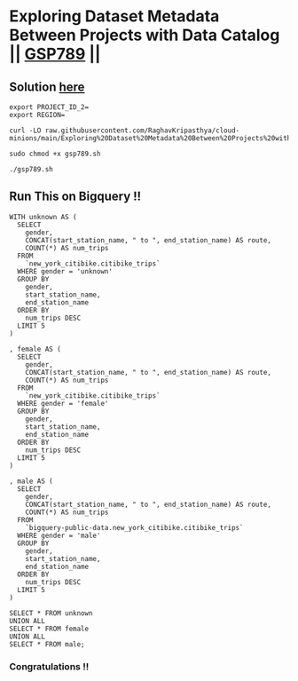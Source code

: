 # Exploring Dataset Metadata Between Projects with Data Catalog || [GSP789](https://www.cloudskillsboost.google/focuses/11034?parent=catalog) ||

## Solution [here]()

```
export PROJECT_ID_2=
export REGION=
```
```
curl -LO raw.githubusercontent.com/RaghavKripasthya/cloud-minions/main/Exploring%20Dataset%20Metadata%20Between%20Projects%20with%20Data%20Catalog/gsp789.sh

sudo chmod +x gsp789.sh

./gsp789.sh
```
## Run This on Bigquery !!
```
WITH unknown AS (
  SELECT
    gender,
    CONCAT(start_station_name, " to ", end_station_name) AS route,
    COUNT(*) AS num_trips
  FROM
    `new_york_citibike.citibike_trips`
  WHERE gender = 'unknown'
  GROUP BY
    gender,
    start_station_name,
    end_station_name
  ORDER BY
    num_trips DESC
  LIMIT 5
)

, female AS (
  SELECT
    gender,
    CONCAT(start_station_name, " to ", end_station_name) AS route,
    COUNT(*) AS num_trips
  FROM
    `new_york_citibike.citibike_trips`
  WHERE gender = 'female'
  GROUP BY
    gender,
    start_station_name,
    end_station_name
  ORDER BY
    num_trips DESC
  LIMIT 5
)

, male AS (
  SELECT
    gender,
    CONCAT(start_station_name, " to ", end_station_name) AS route,
    COUNT(*) AS num_trips
  FROM
    `bigquery-public-data.new_york_citibike.citibike_trips`
  WHERE gender = 'male'
  GROUP BY
    gender,
    start_station_name,
    end_station_name
  ORDER BY
    num_trips DESC
  LIMIT 5
)

SELECT * FROM unknown
UNION ALL
SELECT * FROM female
UNION ALL
SELECT * FROM male;
```


### Congratulations !!
